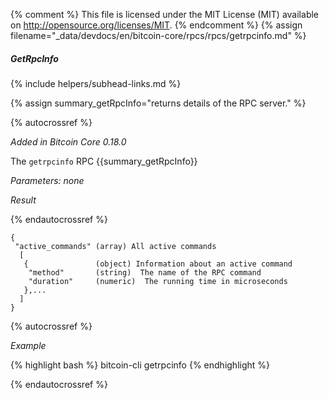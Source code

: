 {% comment %}
This file is licensed under the MIT License (MIT) available on
http://opensource.org/licenses/MIT.
{% endcomment %}
{% assign filename="_data/devdocs/en/bitcoin-core/rpcs/rpcs/getrpcinfo.md" %}

##### GetRpcInfo
{% include helpers/subhead-links.md %}

{% assign summary_getRpcInfo="returns details of the RPC server." %}

{% autocrossref %}

*Added in Bitcoin Core 0.18.0*

The `getrpcinfo` RPC {{summary_getRpcInfo}}

*Parameters: none*

*Result*

{% endautocrossref %}

    {
     "active_commands" (array) All active commands
      [
       {               (object) Information about an active command
        "method"       (string)  The name of the RPC command
        "duration"     (numeric)  The running time in microseconds
       },...
      ]
    }

{% autocrossref %}

*Example*

{% highlight bash %}
bitcoin-cli getrpcinfo
{% endhighlight %}

{% endautocrossref %}
